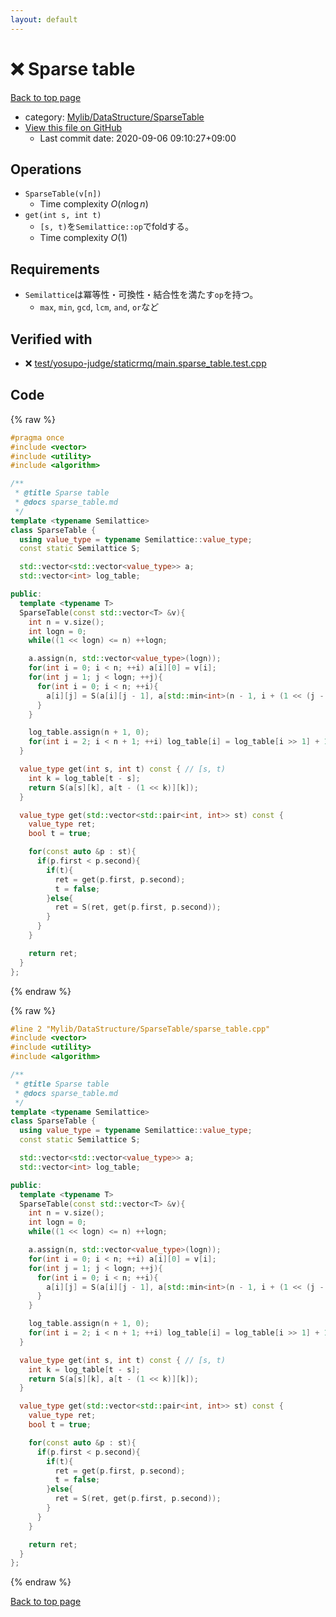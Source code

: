 ```yaml
---
layout: default
---
```


<!-- mathjax config similar to math.stackexchange -->
<script type="text/javascript" async
  src="https://cdnjs.cloudflare.com/ajax/libs/mathjax/2.7.5/MathJax.js?config=TeX-MML-AM_CHTML">
</script>
<script type="text/x-mathjax-config">
  MathJax.Hub.Config({
    TeX: { equationNumbers: { autoNumber: "AMS" }},
    tex2jax: {
      inlineMath: [ ['$','$'] ],
      processEscapes: true
    },
    "HTML-CSS": { matchFontHeight: false },
    displayAlign: "left",
    displayIndent: "2em"
  });
</script>

<script type="text/javascript" src="https://cdnjs.cloudflare.com/ajax/libs/jquery/3.4.1/jquery.min.js"></script>
<script src="https://cdn.jsdelivr.net/npm/jquery-balloon-js@1.1.2/jquery.balloon.min.js" integrity="sha256-ZEYs9VrgAeNuPvs15E39OsyOJaIkXEEt10fzxJ20+2I=" crossorigin="anonymous"></script>
<script type="text/javascript" src="../../../../assets/js/copy-button.js"></script>
<link rel="stylesheet" href="../../../../assets/css/copy-button.css" />


# :x: Sparse table

<a href="../../../../index.html">Back to top page</a>

* category: <a href="../../../../index.html#9f519a6857abe7364ea5fbe97ba369aa">Mylib/DataStructure/SparseTable</a>
* <a href="{{ site.github.repository_url }}/blob/master/Mylib/DataStructure/SparseTable/sparse_table.cpp">View this file on GitHub</a>
    - Last commit date: 2020-09-06 09:10:27+09:00




## Operations

- `SparseTable(v[n])`
    - Time complexity $O(n \log n)$
- `get(int s, int t)`
	- `[s, t)`を`Semilattice::op`でfoldする。
	- Time complexity $O(1)$

## Requirements

- `Semilattice`は冪等性・可換性・結合性を満たす`op`を持つ。
	- `max`, `min`, `gcd`, `lcm`, `and`, `or`など


## Verified with

* :x: <a href="../../../../verify/test/yosupo-judge/staticrmq/main.sparse_table.test.cpp.html">test/yosupo-judge/staticrmq/main.sparse_table.test.cpp</a>


## Code

<a id="unbundled"></a>
{% raw %}
```cpp
#pragma once
#include <vector>
#include <utility>
#include <algorithm>

/**
 * @title Sparse table
 * @docs sparse_table.md
 */
template <typename Semilattice>
class SparseTable {
  using value_type = typename Semilattice::value_type;
  const static Semilattice S;

  std::vector<std::vector<value_type>> a;
  std::vector<int> log_table;

public:
  template <typename T>
  SparseTable(const std::vector<T> &v){
    int n = v.size();
    int logn = 0;
    while((1 << logn) <= n) ++logn;

    a.assign(n, std::vector<value_type>(logn));
    for(int i = 0; i < n; ++i) a[i][0] = v[i];
    for(int j = 1; j < logn; ++j){
      for(int i = 0; i < n; ++i){
        a[i][j] = S(a[i][j - 1], a[std::min<int>(n - 1, i + (1 << (j - 1)))][j - 1]);
      }
    }

    log_table.assign(n + 1, 0);
    for(int i = 2; i < n + 1; ++i) log_table[i] = log_table[i >> 1] + 1;
  }

  value_type get(int s, int t) const { // [s, t)
    int k = log_table[t - s];
    return S(a[s][k], a[t - (1 << k)][k]);
  }

  value_type get(std::vector<std::pair<int, int>> st) const {
    value_type ret;
    bool t = true;

    for(const auto &p : st){
      if(p.first < p.second){
        if(t){
          ret = get(p.first, p.second);
          t = false;
        }else{
          ret = S(ret, get(p.first, p.second));
        }
      }
    }

    return ret;
  }
};

```
{% endraw %}

<a id="bundled"></a>
{% raw %}
```cpp
#line 2 "Mylib/DataStructure/SparseTable/sparse_table.cpp"
#include <vector>
#include <utility>
#include <algorithm>

/**
 * @title Sparse table
 * @docs sparse_table.md
 */
template <typename Semilattice>
class SparseTable {
  using value_type = typename Semilattice::value_type;
  const static Semilattice S;

  std::vector<std::vector<value_type>> a;
  std::vector<int> log_table;

public:
  template <typename T>
  SparseTable(const std::vector<T> &v){
    int n = v.size();
    int logn = 0;
    while((1 << logn) <= n) ++logn;

    a.assign(n, std::vector<value_type>(logn));
    for(int i = 0; i < n; ++i) a[i][0] = v[i];
    for(int j = 1; j < logn; ++j){
      for(int i = 0; i < n; ++i){
        a[i][j] = S(a[i][j - 1], a[std::min<int>(n - 1, i + (1 << (j - 1)))][j - 1]);
      }
    }

    log_table.assign(n + 1, 0);
    for(int i = 2; i < n + 1; ++i) log_table[i] = log_table[i >> 1] + 1;
  }

  value_type get(int s, int t) const { // [s, t)
    int k = log_table[t - s];
    return S(a[s][k], a[t - (1 << k)][k]);
  }

  value_type get(std::vector<std::pair<int, int>> st) const {
    value_type ret;
    bool t = true;

    for(const auto &p : st){
      if(p.first < p.second){
        if(t){
          ret = get(p.first, p.second);
          t = false;
        }else{
          ret = S(ret, get(p.first, p.second));
        }
      }
    }

    return ret;
  }
};

```
{% endraw %}

<a href="../../../../index.html">Back to top page</a>


